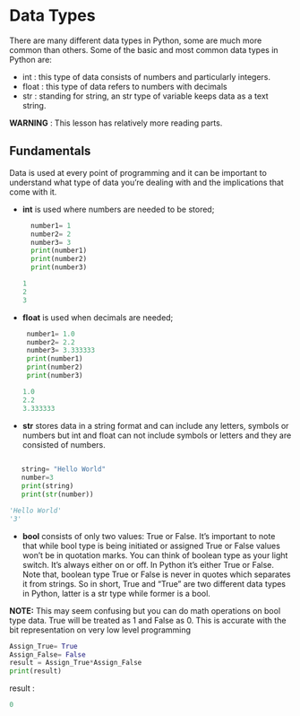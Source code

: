 
# Data Types
There are many different data types in Python, some are much more common than others. Some of the basic and most common data types in Python are:

* int : this type of data consists of numbers and particularly integers.
* float : this type of data refers to numbers with decimals
* str : standing for string, an str type of variable keeps data as a text string.

**WARNING** : This lesson has relatively more reading parts.

## Fundamentals
Data is used at every point of programming and it can be important to understand what type 
of data you’re dealing with and the implications that come with it.

* **int** is used where numbers are needed to be stored;
  ```Python
    number1= 1
    number2= 2 
    number3= 3
    print(number1)
    print(number2)
    print(number3)
   ```
  ```Python
  1
  2     
  3
   ```
* **float** is used when decimals are needed;
   ```Python
    number1= 1.0
    number2= 2.2
    number3= 3.333333
    print(number1)
    print(number2)
    print(number3)
   ```
  ```Python
  1.0
  2.2   
  3.333333
   ```
*  **str** stores data in a string format and can include any letters, symbols or numbers but int
   and float can not include symbols or letters and they are consisted of numbers.
```Python  
 
   string= "Hello World"
   number=3
   print(string)
   print(str(number))
   ```
```Python 
'Hello World'
'3' 
```
*  **bool** consists of only two values: True or False. It’s important to note that while bool 
   type is being initiated or assigned True or False values won’t be in quotation marks. 
  You can think of boolean type as your light switch. It’s always either on or off. 
   In Python it’s either True or False. Note that, boolean type True or False is never in quotes
   which separates it from strings. So in short, True and “True” are two different data types
   in Python, latter is a str type while former is a bool.
   
   
**NOTE:** This may seem confusing but you can do math operations on bool type data. True will be treated as 1 and False as 0. 
This is accurate with the bit representation on very low level programming 
```Python
Assign_True= True
Assign_False= False 
result = Assign_True*Assign_False
print(result)
```
result :
```Python
0
```
